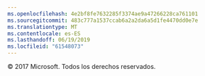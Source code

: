 ```yaml
---
ms.openlocfilehash: 4e2bf8fe7632285f3374ae9a47266228ca761101
ms.sourcegitcommit: 483c777a1537ccab6a2a2da6a5d1fe4470dd0e7e
ms.translationtype: MT
ms.contentlocale: es-ES
ms.lasthandoff: 06/19/2019
ms.locfileid: "61548073"
---
```

© 2017 Microsoft. Todos los derechos reservados.